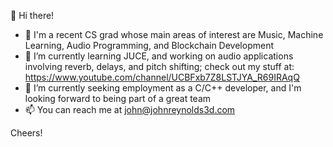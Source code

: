 👋  Hi there!
- 💞️  I'm a recent CS grad whose main areas of interest are Music, Machine Learning, Audio Programming, and Blockchain Development
- 🌱  I’m currently learning JUCE, and working on audio applications involving reverb, delays, and pitch shifting; check out my stuff at: https://www.youtube.com/channel/UCBFxb7Z8LSTJYA_R69IRAqQ
- 👀  I’m currently seeking employment as a C/C++ developer, and I'm looking forward to being part of a great team
- 📫  You can reach me at john@johnreynolds3d.com

Cheers!
